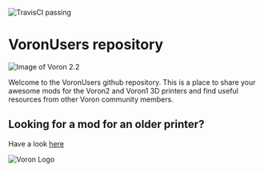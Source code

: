![TravisCI passing](https://travis-ci.org/VoronDesign/VoronUsers.svg?branch=master)
# VoronUsers repository


![Image of Voron 2.2](http://vorondesign.com/images/voron2.4.jpg)

Welcome to the VoronUsers github repository. This is a place to share your awesome mods for the Voron2 and Voron1 3D printers and find useful resources from other Voron community members.

## Looking for a mod for an older printer?

Have a look [here](./legacy_printers)

![Voron Logo](http://vorondesign.com/images/voron_design_logo.png)

